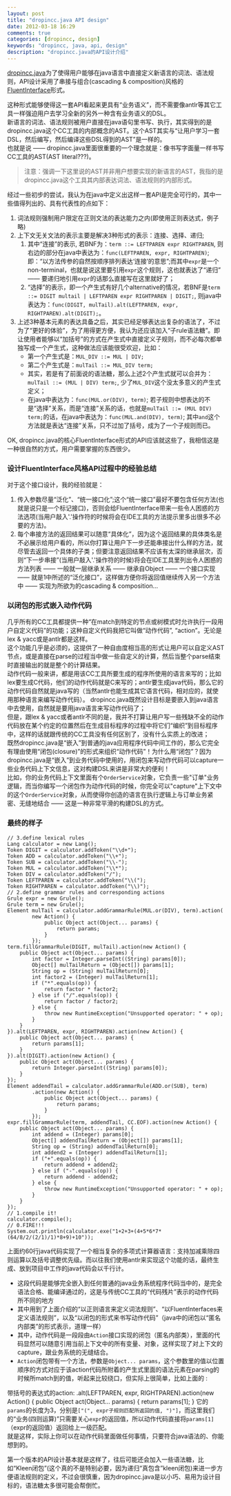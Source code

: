 ```yaml
---
layout: post
title: "dropincc.java API design"
date: 2012-03-18 16:29
comments: true
categories: [dropincc, design]
keywords: "dropincc, java, api, design"
description: "dropincc.java的API设计介绍"
---
```

[dropincc.java](https://github.com/pfmiles/dropincc.java)为了使得用户能够在java语言中直接定义新语言的词法、语法规则，API设计采用了串接与组合(cascading & composition)风格的[FluentInterface](http://martinfowler.com/bliki/FluentInterface.html)形式。

这种形式能够使得这一套API看起来更具有“业务语义”，而不需要像antlr等其它工具一样强迫用户去学习全新的另外一种含有业务语义的DSL。  
新语言的词法、语法规则被用户直接在java语句里书写、执行，其实得到的是dropincc.java这个CC工具的内部概念的AST。这个AST其实与“让用户学习一套DSL，然后编写，然后编译这些DSL得到的AST”是一样的。  
也就是说 —— dropincc.java里面很重要的一个理念就是：像书写字面量一样书写CC工具的AST(AST literal???)。
>注意：强调一下这里说的AST并非用户想要实现的新语言的AST，我指的是dropincc.java这个工具其内部表达词法、语法规则的内部形式。

经过一些初步的尝试，我认为在java中定义出这样一套API是完全可行的，其中一些值得列出的、具有代表性的点如下：
<!-- more -->
1. 词法规则强制用户限定在正则文法的表达能力之内(即使用正则表达式，例子略)
1. 上下文无关文法的表示主要是解决3种形式的表示：连接、选择、递归;
    1. 其中“连接”的表示, 若BNF为：`term ::= LEFTPAREN expr RIGHTPAREN`, 则右边的部分在java中表达为：`func(LEFTPAREN, expr, RIGHTPAREN)`;即：“以方法传参的自然按顺序排列表达‘连接’的意思”;而其中`expr`是一个non-terminal，也就是说这里要引用`expr`这个规则，这也就表达了“递归” —— 要递归地引用`expr`的话那么直接写在这里就好了；
    1. “选择”的表示，即一个产生式有好几个alternative的情况，若BNF是`term ::= DIGIT multail | LEFTPAREN expr RIGHTPAREN | DIGIT;`, 则java中表达为：`func(DIGIT, mulTail).alt(LEFTPAREN, expr, RIGHTPAREN).alt(DIGIT);`。
1. 上述3种基本元素的表达具备之后，其实已经足够表达出复杂的语法了，不过为了“更好的体验”，为了用得更方便，我认为还应该加入“子rule语法糖”。即让使用者能够以“加括号”的方式在产生式中直接定义子规则，而不必每次都单独写成一个产生式，这种做法应该能很受欢迎，比如：
    * 第一个产生式是：`MUL_DIV ::= MUL | DIV;`
    * 第二个产生式是：`mulTail ::= MUL_DIV term;`
    * 其实，若是有了前面说的语法糖，那么上述2个产生式就可以合并为：`mulTail ::= (MUL | DIV) term;`, 少了`MUL_DIV`这个没太多意义的产生式定义；
    * 在java中表达为：`func(MUL.or(DIV), term)`; 若子规则中想表达的不是“选择”关系，而是“连接”关系的话，也就是`mulTail ::= (MUL DIV) term;`的话，在java中表达为：`func(MUL.and(DIV), term)`; 其中`and`这个方法就是表达“连接”关系，只不过加了括号，成为了一个子规则而已。

OK, dropincc.java的核心FluentInterface形式的API应该就这些了，我相信这是一种很自然的方式，用户需要掌握的东西很少。  
### 设计FluentInterface风格API过程中的经验总结
对于这个接口设计，我的经验就是：

1. 传入参数尽量“泛化”、“统一接口化”;这个“统一接口”最好不要包含任何方法(也就是说只是一个标记接口)，否则会给FluentInterface带来一些令人困惑的方法选项(当用户敲入'.'操作符的时候将会在IDE工具的方法提示里多出很多不必要的方法)。
1. 每个串接方法的返回结果可以随意“具体化”，因为这个返回结果的具体类名是不必展示给用户看的，所以你打算让用户下一步还能串接出什么样的方法，就尽管去返回一个具体的子类；但要注意返回结果不应该有太深的继承层次，否则“下一步串接”(当用户敲入'.'操作符的时候)将会在IDE工具里列出令人困惑的方法列表 —— 一般就一层继承关系 —— 继承自Object —— 一个接口实现 —— 就是1中所述的“泛化接口”，这样做方便你将返回值继续传入另一个方法中 —— 实现为所欲为的cascading & composition...

### 以闭包的形式嵌入动作代码

几乎所有的CC工具都提供一种“在match到特定的节点或树模式时允许执行一段用户自定义代码”的功能；这种自定义代码我把它叫做“动作代码”, “action”。无论是lex & yacc或是antlr都是这样。  
这个功能几乎是必须的，这提供了一种自由度相当高的形式让用户可以自定义AST节点，或是直接在parse的过程当中做一些自定义的计算，然后当整个parse结束时直接输出的就是整个的计算结果。  
动作代码一般来讲，都是用该CC工具所要生成的程序所使用的语言来写的；比如lex要生成C代码，他们的动作代码就是C来写的；antlr要生成java代码，那么它的动作代码自然就是java写的（当然antlr也能生成其它语言代码，相对应的，就使用那种语言来编写动作代码）。
dropincc.java既然设计目标是要嵌入到java语言中去使用，自然就是要用java语言来写动作代码了；  
但是，跟lex & yacc或者antlr不同的是，我并不打算让用户写一些残缺不全的动作代码放在某个约定的位置然后在生成目标程序的过程中将它们“编织”到目标程序中，这样的话就跟传统的CC工具没有任何区别了，没有什么实质上的改进；  
既然dropincc.java是“嵌入”到普通的java应用程序代码中间工作的，那么它完全有理由使用“闭包(closure)”的形式来组织“动作代码”！为什么用“闭包”？因为dropincc.java是“嵌入”到业务代码中使用的，用闭包来写动作代码可以capture一些业务代码上下文信息，这对构建DSL来讲是非常大的便利！  
比如，你的业务代码上下文里面有个`OrderService`对象，它负责一些"订单"业务逻辑，而当你编写一个闭包作为动作代码的时候，你完全可以"capture"上下文中的这个`OrderService`对象，从而使得你创造的语言在执行逻辑上与订单业务紧密、无缝地结合 —— 这是一种非常平滑的构建DSL的方式。  

### 最终的样子
	// 3.define lexical rules
	Lang calculator = new Lang();
	Token DIGIT = calculator.addToken("\\d+");
	Token ADD = calculator.addToken("\\+");
	Token SUB = calculator.addToken("\\-");
	Token MUL = calculator.addToken("\\*");
	Token DIV = calculator.addToken("/");
	Token LEFTPAREN = calculator.addToken("\\(");
	Token RIGHTPAREN = calculator.addToken("\\)");
	// 2.define grammar rules and corresponding actions
	Grule expr = new Grule();
	Grule term = new Grule();
	Element mulTail = calculator.addGrammarRule(MUL.or(DIV), term).action(
			new Action() {
				public Object act(Object... params) {
					return params;
				}
			});
	term.fillGrammarRule(DIGIT, mulTail).action(new Action() {
		public Object act(Object... params) {
			int factor = Integer.parseInt((String) params[0]);
			Object[] mulTailReturn = (Object[]) params[1];
			String op = (String) mulTailReturn[0];
			int factor2 = (Integer) mulTailReturn[1];
			if ("*".equals(op)) {
				return factor * factor2;
			} else if ("/".equals(op)) {
				return factor / factor2;
			} else {
				throw new RuntimeException("Unsupported operator: " + op);
			}
		}
	}).alt(LEFTPAREN, expr, RIGHTPAREN).action(new Action() {
		public Object act(Object... params) {
			return params[1];
		}
	}).alt(DIGIT).action(new Action() {
		public Object act(Object... params) {
			return Integer.parseInt((String) params[0]);
		}
	});
	Element addendTail = calculator.addGrammarRule(ADD.or(SUB), term)
			.action(new Action() {
				public Object act(Object... params) {
					return params;
				}
			});
	expr.fillGrammarRule(term, addendTail, CC.EOF).action(new Action() {
		public Object act(Object... params) {
			int addend = (Integer) params[0];
			Object[] addendTailReturn = (Object[]) params[1];
			String op = (String) addendTailReturn[0];
			int addend2 = (Integer) addendTailReturn[1];
			if ("+".equals(op)) {
				return addend + addend2;
			} else if ("-".equals(op)) {
				return addend - addend2;
			} else {
				throw new RuntimeException("Unsupported operator: " + op);
			}
		}
	});
	// 1.compile it!
	calculator.compile();
	// 0.FIRE!!!
	System.out.println(calculator.exe("1+2+3+(4+5*6*7*(64/8/2/(2/1)/1)*8+9)+10"));

上面约60行java代码实现了一个相当复杂的多项式计算器语言：支持加减乘除四则运算以及括号调整优先级。而以往我们使用antlr来实现这个功能的话，最终生成、放到项目中工作的java代码会以千行计。  

* 这段代码是能够完全嵌入到任何普通的java业务系统程序代码当中的，是完全语法合格、能编译通过的，这是与传统CC工具的“代码残片”表示的动作代码所不同的地方
* 其中用到了上面介绍的“以正则语言来定义词法规则”、“以FluentInterfaces来定义语法规则”，以及“以闭包的形式来书写动作代码”（java中的闭包以“匿名内部类”的形式表示，道理一样）
* 其中，动作代码是一段段由`Action`接口实现的闭包（匿名内部类），里面的代码显然可以随意引用当前上下文中的所有变量、对象，这样实现了对上下文的capture，跟业务系统的无缝结合。
* `Action`闭包带有一个方法，参数是`Object... params`，这个参数里的值以位置顺序的方式对应于该action代码所附着的产生式里面的语法元素在parsing的时候所match到的值，听起来比较绕口，但实际上很简单，比如上面的 : 

带括号的表达式的action:
    .alt(LEFTPAREN, expr, RIGHTPAREN).action(new Action() {
        public Object act(Object... params) {
            return params[1];
        }
它的`params`的长度为3，分别是`["(", expr子规则匹配所返回的值, ")"]`，而这里我们的“业务(四则运算)”只需要关心`expr`的返回值，所以动作代码直接将`params[1]`（expr的返回值）返回给上一级匹配。  
就是这样，实际上你可以在动作代码里面做任何事情，只要符合java语法的、你能想到的。  

第一个版本的API设计基本就是这样了，往后可能还会加入一些语法糖，比如“Kleen闭包”(这个真的不是特别必要，因为递归“真包含”kleen闭包)来进一步方便语法规则的定义，不过会很慎重，因为dropincc.java是以小巧、易用为设计目标的，语法糖太多很可能会帮倒忙。
